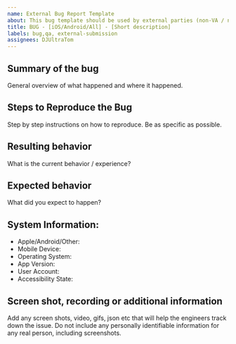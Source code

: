 ```yaml
---
name: External Bug Report Template
about: This bug template should be used by external parties (non-VA / non-mobile) when submitting concerns
title: BUG - [iOS/Android/All] - [Short description]
labels: bug,qa, external-submission
assignees: DJUltraTom
---
```

## Summary of the bug 
General overview of what happened and where it happened. 

## Steps to Reproduce the Bug 
Step by step instructions on how to reproduce. Be as specific as possible. 

## Resulting behavior
What is the current behavior / experience? 

## Expected behavior
What did you expect to happen? 


## System Information:
- Apple/Android/Other:
- Mobile Device:
- Operating System:
- App Version: 
- User Account:
- Accessibility State:


## Screen shot, recording or additional information
Add any screen shots, video, gifs, json etc that will help the engineers track down the issue. Do not include any personally identifiable information for any real person, including screenshots.


